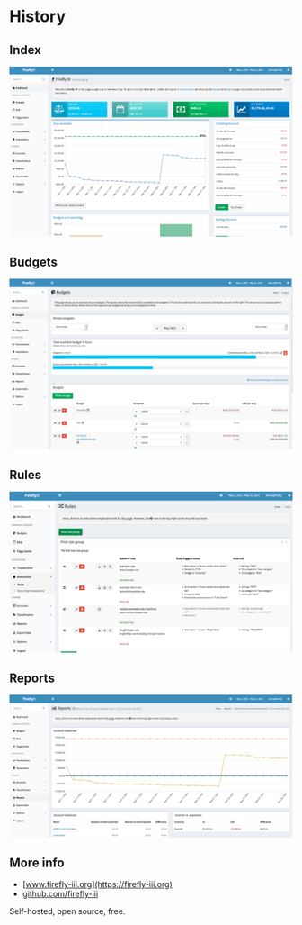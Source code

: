 # History


## Index
<img class="r-stretch" src="./images/history/1.png">


## Budgets
<img class="r-stretch" src="./images/history/2.png">


## Rules
<img class="r-stretch" src="./images/history/3.png">


## Reports
<img class="r-stretch" src="./images/history/4.png">


## More info

- [www.firefly-iii.org](https://firefly-iii.org)
- [github.com/firefly-iii](https://github.com/firefly-iii)

Self-hosted, open source, free.